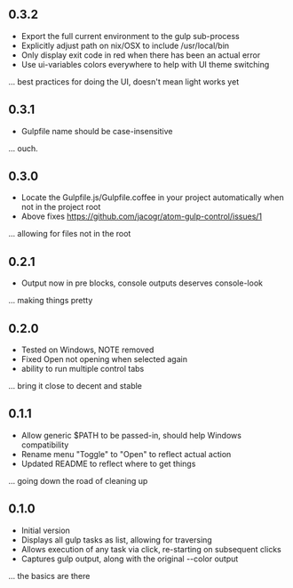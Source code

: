 ## 0.3.2

- Export the full current environment to the gulp sub-process
- Explicitly adjust path on nix/OSX to include /usr/local/bin
- Only display exit code in red when there has been an actual error
- Use ui-variables colors everywhere to help with UI theme switching

... best practices for doing the UI, doesn't mean light works yet

## 0.3.1

- Gulpfile name should be case-insensitive

... ouch.

## 0.3.0

- Locate the Gulpfile.js/Gulpfile.coffee in your project automatically when not in the project root
- Above fixes https://github.com/jacogr/atom-gulp-control/issues/1

... allowing for files not in the root

## 0.2.1

- Output now in pre blocks, console outputs deserves console-look

... making things pretty

## 0.2.0

- Tested on Windows, NOTE removed
- Fixed Open not opening when selected again
- ability to run multiple control tabs

... bring it close to decent and stable

## 0.1.1

- Allow generic $PATH to be passed-in, should help Windows compatibility
- Rename menu "Toggle" to "Open" to reflect actual action
- Updated README to reflect where to get things

... going down the road of cleaning up

## 0.1.0

- Initial version
- Displays all gulp tasks as list, allowing for traversing
- Allows execution of any task via click, re-starting on subsequent clicks
- Captures gulp output, along with the original --color output

... the basics are there
